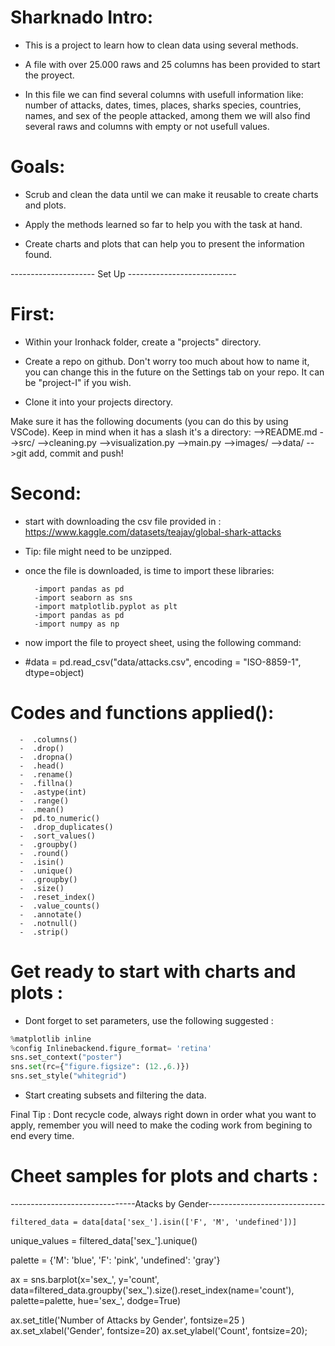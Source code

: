 # Sharknado Intro:

- This is a project to learn how to clean data using several methods.

- A file with over 25.000 raws and 25 columns has been provided to start the proyect.

- In this file we can find several columns with usefull information like: number of attacks, dates, times, places, sharks species, countries, names, and sex of the people attacked, among them we will also find several raws and columns with empty or not usefull values.

# Goals:
- Scrub and clean the data until we can make it reusable to create charts and plots.

- Apply the methods learned so far to help you with the task at hand.

- Create charts and plots that can help you to present the information found.

---------------------  Set Up ---------------------------

# First:

- Within your Ironhack folder, create a "projects" directory.

- Create a repo on github. Don't worry too much about how to name it, you can change this in the future on the Settings tab on your repo. It can be "project-I" if you wish.

- Clone it into your projects directory.

Make sure it has the following documents (you can do this by using VSCode). Keep in mind when it has a slash it's a directory:
-->README.md
-->src/
-->cleaning.py
-->visualization.py
-->main.py
-->images/ 
-->data/
-->git add, commit and push!

# Second:

- start with downloading the csv file provided in : https://www.kaggle.com/datasets/teajay/global-shark-attacks

- Tip: file might need to be unzipped. 

- once the file is downloaded, is time to import these libraries:

        -import pandas as pd
        -import seaborn as sns
        -import matplotlib.pyplot as plt
        -import pandas as pd
        -import numpy as np

- now import the file to proyect sheet, using the following command:

- #data = pd.read_csv("data/attacks.csv", encoding = "ISO-8859-1", dtype=object)

# Codes and functions applied():

      -  .columns()
      -  .drop()
      -  .dropna()
      -  .head()
      -  .rename()
      -  .fillna()
      -  .astype(int)
      -  .range()
      -  .mean()
      -  pd.to_numeric()
      -  .drop_duplicates()
      -  .sort_values()
      -  .groupby()
      -  .round()
      -  .isin()
      -  .unique()
      -  .groupby()
      -  .size()
      -  .reset_index()
      -  .value_counts()
      -  .annotate()
      -  .notnull()
      -  .strip()


# Get ready to start with charts and plots :

- Dont forget to set parameters, use the following suggested :
```python
%matplotlib inline
%config Inlinebackend.figure_format= 'retina'
sns.set_context("poster")
sns.set(rc={"figure.figsize": (12.,6.)})
sns.set_style("whitegrid")
```

- Start creating subsets and filtering the data.

Final Tip : Dont recycle code, always right down in order what you want to apply, remember you will need to make the coding work from begining to end every time.


# Cheet samples for plots and charts : 

-------------------------------Atacks by Gender-----------------------------

`filtered_data = data[data['sex_'].isin(['F', 'M', 'undefined'])]`


unique_values = filtered_data['sex_'].unique()


palette = {'M': 'blue', 'F': 'pink', 'undefined': 'gray'}


ax = sns.barplot(x='sex_', y='count', data=filtered_data.groupby('sex_').size().reset_index(name='count'), palette=palette, hue='sex_', dodge=True)

ax.set_title('Number of Attacks by Gender', fontsize=25 )
ax.set_xlabel('Gender', fontsize=20)
ax.set_ylabel('Count', fontsize=20);

